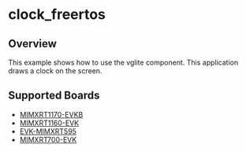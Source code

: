 # clock_freertos

## Overview

This example shows how to use the vglite component. This application draws a
clock on the screen.

## Supported Boards
- [MIMXRT1170-EVKB](../../_boards/evkbmimxrt1170/vglite_examples/clock_freertos/example_board_readme.md)
- [MIMXRT1160-EVK](../../_boards/evkmimxrt1160/vglite_examples/clock_freertos/example_board_readme.md)
- [EVK-MIMXRT595](../../_boards/evkmimxrt595/vglite_examples/clock_freertos/example_board_readme.md)
- [MIMXRT700-EVK](../../_boards/mimxrt700evk/vglite_examples/clock_freertos/example_board_readme.md)

